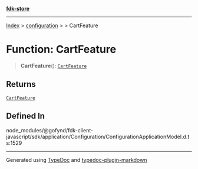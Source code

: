 [**fdk-store**](../../../README.md)
***

[Index](../../../API.md) > [configuration](../../README.md) > [<internal>](../README.md) > CartFeature

# Function: CartFeature

> **CartFeature**(): [`CartFeature`](../type-aliases/type-alias.CartFeature.md)

## Returns

[`CartFeature`](../type-aliases/type-alias.CartFeature.md)

## Defined In

node\_modules/@gofynd/fdk-client-javascript/sdk/application/Configuration/ConfigurationApplicationModel.d.ts:1529

***
Generated using [TypeDoc](https://typedoc.org/) and [typedoc-plugin-markdown](https://www.npmjs.com/package/typedoc-plugin-markdown)
